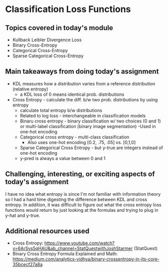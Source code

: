 # Classification Loss Functions

## Topics covered in today's module
* Kullback Leibler Divergence Loss
* Binary Cross-Entropy
* Categorical Cross-Entropy
* Sparse Categorical Cross-Entropy

## Main takeaways from doing today's assignment
- KDL measures how a distribution varies from a reference distribution (relative entropy)
    - a KDL loss of 0 means identical prob. distributions
- Cross Entropy - calculate the diff. b/w two prob. distributions by using entropy
    - calculate total entropy b/w distributions
    - Related to log loss - interchangeable in classification models
    - Binaru cross entropy - binary classification w/ two choices (0 and 1) or multi-label classification (binary image segmentation)
        -Used in one-hot encoding 
    - Categorical cross entropy - multi-class classification
        - Also uses one-hot encoding [0.2, .75, .05] vs. [0,1,0]
    - Sparse Categorical Cross Entropy - but y-true are integers instead of one-hot encoding
    - y-pred is always a value between 0 and 1 

## Challenging, interesting, or exciting aspects of today's assignment
I have no idea what entropy is since I'm not familiar with information theory so I had a hard time digesting the difference between KDL and cross entropy. In addition, it was difficult to figure out what the cross entropy loss functions would return by just looking at the formulas and trying to plug in y-hat and y-true.

## Additional resources used 
- Cross Entropy: https://www.youtube.com/watch?v=6ArSys5qHAU&ab_channel=StatQuestwithJoshStarmer (StatQuest)
- Binary Cross Entropy Formula Explained and Math: https://medium.com/analytics-vidhya/binary-crossentropy-in-its-core-35bcecf27a8a
